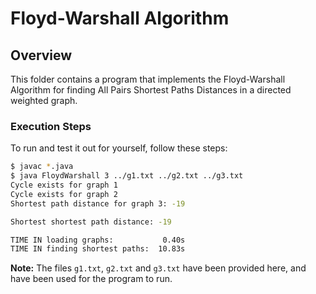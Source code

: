 # Floyd-Warshall Algorithm

## Overview

This folder contains a program that implements the Floyd-Warshall Algorithm for
finding All Pairs Shortest Paths Distances in a directed weighted graph.

### Execution Steps

To run and test it out for yourself, follow these steps:

```bash
$ javac *.java
$ java FloydWarshall 3 ../g1.txt ../g2.txt ../g3.txt
Cycle exists for graph 1
Cycle exists for graph 2
Shortest path distance for graph 3: -19

Shortest shortest path distance: -19

TIME IN loading graphs:           0.40s
TIME IN finding shortest paths:  10.83s
```

**Note:** The files `g1.txt`, `g2.txt` and `g3.txt` have been provided here,
and have been used for the program to run.
